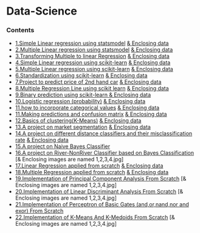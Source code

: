 # Data-Science
### Contents

* [1.Simple Linear regression using statsmodel](https://github.com/AprajitaChhawi/Data-Science/blob/master/simple%20linear%20regression.ipynb) [& Enclosing data](https://github.com/AprajitaChhawi/Data-Science/blob/master/1.01.%20Simple%20linear%20regression.csv)
* [2.Multiple  Linear regression using statsmodel](https://github.com/AprajitaChhawi/Data-Science/blob/master/mulitple%20regression%20lines.ipynb) [& Enclosing data](https://github.com/AprajitaChhawi/Data-Science/blob/master/real_estate_price_size_year_view.csv)
* [3.Transforming Multiple to linear Regression](https://github.com/AprajitaChhawi/Data-Science/blob/master/Transforming%20multiple%20to%20single%20regression.ipynb) [& Enclosing data](https://github.com/AprajitaChhawi/Data-Science/blob/master/real_estate_price_size.csv)
* [4.Simple Linear regression using scikit-learn](https://github.com/AprajitaChhawi/Data-Science/blob/master/linear%20regression%20using%20sklearn.ipynb) [& Enclosing data](https://github.com/AprajitaChhawi/Data-Science/blob/master/1.01.%20Simple%20linear%20regression.csv)
* [5.Multiple  Linear regression using scikit-learn](https://github.com/AprajitaChhawi/Data-Science/blob/master/multiple%20regression%20using%20sklearn.ipynb) [& Enclosing data](https://github.com/AprajitaChhawi/Data-Science/blob/master/real_estate_price_size_year_view.csv)
* [6.Standardization using scikit-learn](https://github.com/AprajitaChhawi/Data-Science/blob/master/standardization%20using%20sklearn.ipynb) [& Enclosing data](https://github.com/AprajitaChhawi/Data-Science/blob/master/real_estate_price_size_year_view.csv)
* [7.Project to predict price of 2nd hand car](https://github.com/AprajitaChhawi/Data-Science/blob/master/practical%20example.ipynb) [& Enclosing data](https://github.com/AprajitaChhawi/Data-Science/blob/master/1.04.%20Real-life%20example.csv)
* [8.Multiple Regression Line using scikit learn](https://github.com/AprajitaChhawi/Data-Science/blob/master/mulitple%20regression%20lines.ipynb) [& Enclosing data](https://github.com/AprajitaChhawi/Data-Science/blob/master/real_estate_price_size_year_view.csv)
* [9.Binary prediction using scikit-learn ](https://github.com/AprajitaChhawi/Data-Science/blob/master/binary%20predictors%20final.ipynb) [& Enclosing data](https://github.com/AprajitaChhawi/Data-Science/blob/master/2.02.%20Binary%20predictors.csv)
* [10.Logistic regression (probability)](https://github.com/AprajitaChhawi/Data-Science/blob/master/Admittance.ipynb) [& Enclosing data](https://github.com/AprajitaChhawi/Data-Science/blob/master/2.01.%20Admittance.csv)
* [11.how to incorporate categorical values](https://github.com/AprajitaChhawi/Data-Science/blob/master/Dummy%20Variables.ipynb) [& Enclosing data](https://github.com/AprajitaChhawi/Data-Science/blob/master/1.03.%20Dummies.csv)
* [11.Making predictions and confusion matrix](https://github.com/AprajitaChhawi/Data-Science/blob/master/Making%20predictions.ipynb) [& Enclosing data](https://github.com/AprajitaChhawi/Data-Science/blob/master/1.03.%20Dummies.csv)
* [12.Basics of clustering(K-Means)](https://github.com/AprajitaChhawi/Data-Science/blob/master/country%20clusters.ipynb) [& Enclosing data](https://github.com/AprajitaChhawi/Data-Science/blob/master/3.01.%20Country%20clusters.csv)
* [13.A project on market segmentation](https://github.com/AprajitaChhawi/Data-Science/blob/master/Market_segmentation.ipynb) [& Enclosing data](https://github.com/AprajitaChhawi/Data-Science/blob/master/3.12.%20Example.csv)
* [14.A project on different distance classifiers and their misclassification rate](https://github.com/AprajitaChhawi/Data-Science/blob/master/CHHAWI_APRAJITA_220CS2599.ipynb) [& Enclosing data](https://github.com/AprajitaChhawi/Data-Science/blob/master/Iris.csv)
* [15.A project on Naive Bayes Classifier](https://github.com/AprajitaChhawi/Data-Science/blob/master/CHHAWI_APRAJITA_220CS2599_ASSIGNMENT2_BAYES_QUESTION.ipynb)
* [16.A project on River-NonRiver Classifier based on Bayes Classification](https://github.com/AprajitaChhawi/Data-Science/blob/master/APRAJITA_CHHAWI_220CS99_RIVER_NONRIVER_CLASSIFIER.ipynb) [& Enclosing images are named 1,2,3,4.jpg]
* [17.Linear Regression applied from scratch](https://github.com/AprajitaChhawi/Data-Science/blob/master/CHHAWI_APRAJITA_220CS2599_LINEAR_REGRESSION_ASSIGNMENT4.ipynb) [& Enclosing data](https://github.com/AprajitaChhawi/Data-Science/blob/master/Real%20estate%20valuation%20data%20set.csv)
* [18.Multiple Regression applied from scratch](https://github.com/AprajitaChhawi/Data-Science/blob/master/CHHAWI_APRAJITA_220CS2599_MULTIPLE_REGRESSION.ipynb) [& Enclosing data](https://github.com/AprajitaChhawi/Data-Science/blob/master/Real%20estate%20valuation%20data%20set.csv)
* [19.Implementation of Principal Component Analysis From Scratch](https://github.com/AprajitaChhawi/Data-Science/blob/master/CHHAWI_APRAJITA_220CS2599_PCA_FACE_RECOGNITION.ipynb) [& Enclosing images are named 1,2,3,4.jpg]
* [20.Implementation of Linear Discriminant Analysis From Scratch](https://github.com/AprajitaChhawi/Data-Science/blob/master/CHHAWI_APRAJITA_220C11S2599_LDA_FACE_RECOGNITION.ipynb) [& Enclosing images are named 1,2,3,4.jpg]
* [21.Implementation of Perceptron of Basic Gates (and,or,nand,nor and exor) From Scratch](https://github.com/AprajitaChhawi/Data-Science/blob/master/CHHAWI_APRAJITA_220CS2599_BASIC_GATE_PRECEPTRON.ipynb)
* [22.Implementation of K-Means And K-Medoids From Scratch](https://github.com/AprajitaChhawi/Data-Science/blob/master/CHHAWI_APRAJITA_220CS2599_KMEANS_CLUSTERING.ipynb) [& Enclosing images are named 1,2,3,4.jpg]
